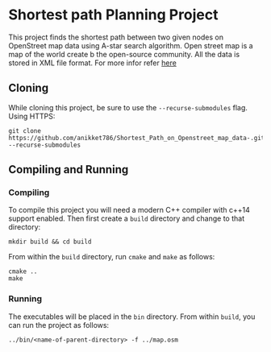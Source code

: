 # Shortest path Planning Project 

This project finds the shortest path between two given nodes on OpenStreet map data using A-star search algorithm. Open street map is a map of the world create b the open-source community. All the data is stored in XML file format. For more infor refer [here](https://www.openstreetmap.org/#map=4/21.88/82.88)

## Cloning

While cloning this project, be sure to use the `--recurse-submodules` flag. Using HTTPS:
```
git clone https://github.com/anikket786/Shortest_Path_on_Openstreet_map_data-.git. --recurse-submodules
```

## Compiling and Running

### Compiling
To compile this project you will need a modern C++ compiler with c++14 support enabled. Then first create a `build` directory and change to that directory:
```
mkdir build && cd build
```
From within the `build` directory, run `cmake` and `make` as follows:
```
cmake ..
make
```
### Running
The executables will be placed in the `bin` directory. From within `build`, you can run the project as follows:
```
../bin/<name-of-parent-directory> -f ../map.osm
```
